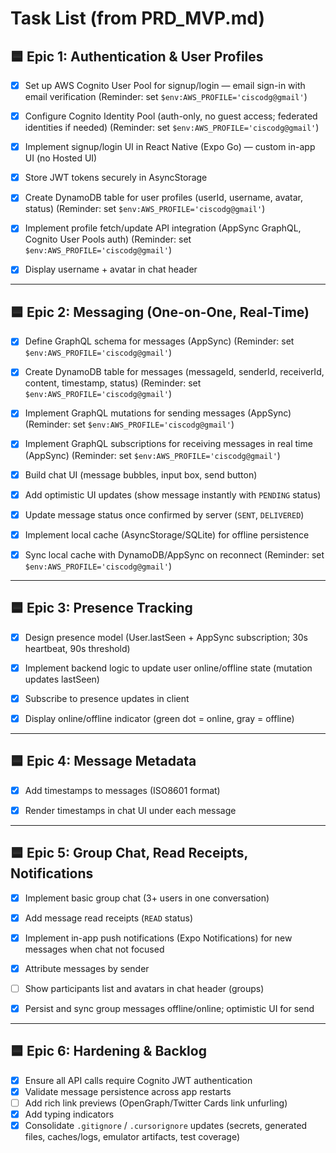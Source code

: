 # Task List (from PRD_MVP.md)

## 🟦 Epic 1: Authentication & User Profiles
- [x] Set up AWS Cognito User Pool for signup/login — email sign-in with email verification (Reminder: set `$env:AWS_PROFILE='ciscodg@gmail'`)  
- [x] Configure Cognito Identity Pool (auth-only, no guest access; federated identities if needed) (Reminder: set `$env:AWS_PROFILE='ciscodg@gmail'`)  
- [x] Implement signup/login UI in React Native (Expo Go) — custom in-app UI (no Hosted UI)  
- [x] Store JWT tokens securely in AsyncStorage  
- [x] Create DynamoDB table for user profiles (userId, username, avatar, status) (Reminder: set `$env:AWS_PROFILE='ciscodg@gmail'`)  
- [x] Implement profile fetch/update API integration (AppSync GraphQL, Cognito User Pools auth) (Reminder: set `$env:AWS_PROFILE='ciscodg@gmail'`)  
- [x] Display username + avatar in chat header  
 

---

## 🟦 Epic 2: Messaging (One-on-One, Real-Time)
- [x] Define GraphQL schema for messages (AppSync) (Reminder: set `$env:AWS_PROFILE='ciscodg@gmail'`)  
- [x] Create DynamoDB table for messages (messageId, senderId, receiverId, content, timestamp, status) (Reminder: set `$env:AWS_PROFILE='ciscodg@gmail'`)  
- [x] Implement GraphQL mutations for sending messages (AppSync) (Reminder: set `$env:AWS_PROFILE='ciscodg@gmail'`)  
- [x] Implement GraphQL subscriptions for receiving messages in real time (AppSync) (Reminder: set `$env:AWS_PROFILE='ciscodg@gmail'`)  
- [x] Build chat UI (message bubbles, input box, send button)  
- [x] Add optimistic UI updates (show message instantly with `PENDING` status)  
- [x] Update message status once confirmed by server (`SENT`, `DELIVERED`)  
- [x] Implement local cache (AsyncStorage/SQLite) for offline persistence  
- [x] Sync local cache with DynamoDB/AppSync on reconnect (Reminder: set `$env:AWS_PROFILE='ciscodg@gmail'`)  
 

---

## 🟦 Epic 3: Presence Tracking
- [x] Design presence model (User.lastSeen + AppSync subscription; 30s heartbeat, 90s threshold)  
- [x] Implement backend logic to update user online/offline state (mutation updates lastSeen)  
- [x] Subscribe to presence updates in client  
- [x] Display online/offline indicator (green dot = online, gray = offline)  
 

---

## 🟦 Epic 4: Message Metadata
- [x] Add timestamps to messages (ISO8601 format)  
- [x] Render timestamps in chat UI under each message  
 

---

## 🟦 Epic 5: Group Chat, Read Receipts, Notifications
- [x] Implement basic group chat (3+ users in one conversation)  
- [x] Add message read receipts (`READ` status)  
- [x] Implement in-app push notifications (Expo Notifications) for new messages when chat not focused  
- [x] Attribute messages by sender  
- [ ] Show participants list and avatars in chat header (groups)  
- [x] Persist and sync group messages offline/online; optimistic UI for send  
 

---

## 🟦 Epic 6: Hardening & Backlog
- [x] Ensure all API calls require Cognito JWT authentication  
- [x] Validate message persistence across app restarts  
- [ ] Add rich link previews (OpenGraph/Twitter Cards link unfurling)  
- [x] Add typing indicators  
- [x] Consolidate `.gitignore` / `.cursorignore` updates (secrets, generated files, caches/logs, emulator artifacts, test coverage)  
